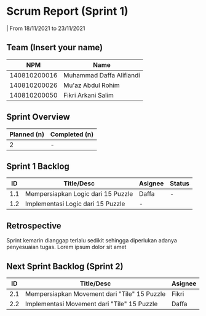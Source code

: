 # Scrum Report (Sprint 1)
| From 18/11/2021 to 23/11/2021

## Team (Insert your name)
| NPM           | Name        |
| ------------- |-------------|
| 140810200016  | Muhammad Daffa Alifiandi   |
| 140810200026  | Mu'az Abdul Rohim    |
| 140810200050  | Fikri Arkani Salim|

## Sprint Overview
| Planned (n)   | Completed (n) |
| ------------- |-------------- |
| 2             | -             |

## Sprint 1 Backlog

| ID  | Title/Desc | Asignee | Status |
| --- | ---------- | ------- | ------ |
| 1.1 | Mempersiapkan Logic dari 15 Puzzle | Daffa |  - |
| 1.2 | Implementasi Logic dari 15 Puzzle |  - |

## Retrospective 

Sprint kemarin dianggap terlalu sedikit sehingga diperlukan adanya penyesuaian tugas. Lorem ipsum dolor sit amet

## Next Sprint Backlog (Sprint 2)
| ID  | Title/Desc | Asignee | 
| --- | ---------- | ------- | 
| 2.1 | Mempersiapkan Movement dari "Tile" 15 Puzzle | Fikri| 
| 2.2 | Implementasi Movement dari "Tile" 15 Puzzle  | Daffa | 
